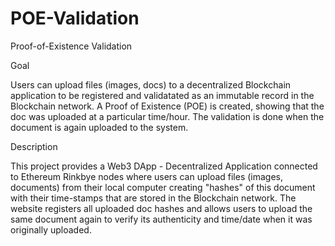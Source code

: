 # POE-Validation

Proof-of-Existence Validation

Goal

Users can upload files (images, docs) to a decentralized Blockchain application to be registered and validatated as an immutable record in the Blockchain network. A Proof of Existence (POE) is created, showing that the doc was uploaded at a particular time/hour. The validation is done when the document is again uploaded to the system.

Description

This project provides a Web3 DApp - Decentralized Application connected to Ethereum Rinkbye nodes where users can upload files (images, documents) from their local computer creating "hashes" of this document with their time-stamps that are stored in the Blockchain network. The website registers all uploaded doc hashes and allows users to upload the same document again to verify its authenticity and time/date when it was originally uploaded.

